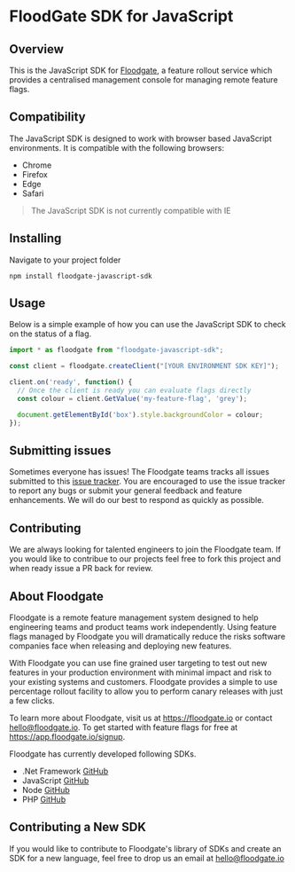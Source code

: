 # FloodGate SDK for JavaScript

## Overview

This is the JavaScript SDK for [Floodgate](https://floodgate.io), a feature rollout service which provides a centralised management console for managing remote feature flags.

## Compatibility

The JavaScript SDK is designed to work with browser based JavaScript environments. It is compatible with the following browsers:
- Chrome
- Firefox
- Edge
- Safari

> The JavaScript SDK is not currently compatible with IE

## Installing

Navigate to your project folder

```console
npm install floodgate-javascript-sdk
```

## Usage

Below is a simple example of how you can use the JavaScript SDK to check on the status of a flag.

```javascript
import * as floodgate from "floodgate-javascript-sdk";

const client = floodgate.createClient("[YOUR ENVIRONMENT SDK KEY]");

client.on('ready', function() {
  // Once the client is ready you can evaluate flags directly
  const colour = client.GetValue('my-feature-flag', 'grey');

  document.getElementById('box').style.backgroundColor = colour;
});
```

## Submitting issues

Sometimes everyone has issues! The Floodgate teams tracks all issues submitted to this [issue tracker](https://github.com/floodgate-io/javascript-sdk/issues). You are encouraged to use the issue tracker to report any bugs or submit your general feedback and feature enhancements. We will do our best to respond as quickly as possible.

## Contributing

We are always looking for talented engineers to join the Floodgate team. If you would like to contribue to our projects feel free to fork this project and when ready issue a PR back for review.

## About Floodgate

Floodgate is a remote feature management system designed to help engineering teams and product teams work independently. Using feature flags managed by Floodgate you will dramatically reduce the risks software companies face when releasing and deploying new features.

With Floodgate you can use fine grained user targeting to test out new features in your production environment with minimal impact and risk to your existing systems and customers. Floodgate provides a simple to use percentage rollout facility to allow you to perform canary releases with just a few clicks.

To learn more about Floodgate, visit us at https://floodgate.io or contact hello@floodgate.io. To get started with feature flags for free at https://app.floodgate.io/signup.

Floodgate has currently developed following SDKs.

* .Net Framework [GitHub](https://github.com/floodgate-io/dotnet-framework-sdk)
* JavaScript [GitHub](https://github.com/floodgate-io/javascript-sdk)
* Node [GitHub](https://github.com/floodgate-io/node-sdk)
* PHP [GitHub](https://github.com/floodgate-io/php-sdk)

## Contributing a New SDK

If you would like to contribute to Floodgate's library of SDKs and create an SDK for a new language, feel free to drop us an email at hello@floodgate.io